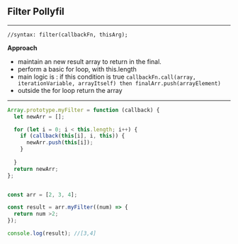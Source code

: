 ## Filter Pollyfil

____________________

`//syntax:
filter(callbackFn, thisArg);`

**Approach**

- maintain an new result array to return in the final.
- perform a basic for loop, with this.length
- main logic is : if this condition is true `callbackFn.call(array, iterationVariable, arrayItself) then finalArr.push(arrayElement)`
- outside the for loop return the array




_____________________

```js
Array.prototype.myFilter = function (callback) {
  let newArr = [];

  for (let i = 0; i < this.length; i++) {
    if (callback(this[i], i, this)) {
      newArr.push(this[i]);
    }
    
  }
  return newArr;
};


const arr = [2, 3, 4];

const result = arr.myFilter((num) => {
  return num >2;
});

console.log(result); //[3,4]
```


